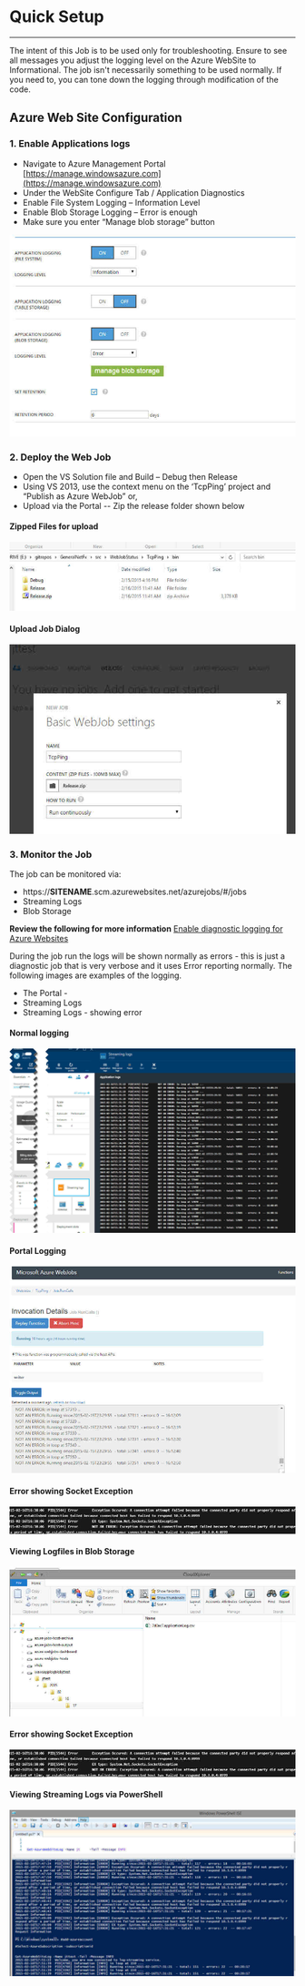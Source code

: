 # Quick Setup #


----------

The intent of this Job is to be used only for troubleshooting. Ensure to see all messages you adjust the logging level on the Azure WebSite to Informational.  The job isn't necessarily something to be used normally.  If you need to, you can tone down the logging through modification of the code.

## Azure Web Site Configuration ##


### 1. Enable Applications logs ###
  * Navigate to Azure Management Portal [https://manage.windowsazure.com](https://manage.windowsazure.com) 
  * Under the WebSite Configure Tab / Application Diagnostics
  * Enable File System Logging – Information Level
  * Enable Blob Storage Logging – Error is enough
  * Make sure you enter “Manage blob storage” button

![](images/diagconfig.jpg?raw=true)

### 2.	Deploy the Web Job ###
  * Open the VS Solution file and Build – Debug then Release
  * Using VS 2013, use the context menu on the ‘TcpPing’ project and “Publish as Azure WebJob” or,
  * Upload via the Portal -- Zip the release folder shown below


#### Zipped Files for upload ####
![](images/zipfiles.jpg?raw=true)

#### Upload Job Dialog ####
![](images/jobupload.jpg?raw=true)



### 3.	Monitor the Job ###
The job can be monitored via:

  * https://**SITENAME**.scm.azurewebsites.net/azurejobs/#/jobs
  * Streaming Logs
  * Blob Storage


**Review the following for more information** [Enable diagnostic logging for Azure Websites](http://azure.microsoft.com/en-us/documentation/articles/web-sites-enable-diagnostic-log/) 


During the job run the logs will be shown normally as errors - this is just a diagnostic job that is very verbose and it uses Error reporting normally. The following images are examples of the logging.
  * The Portal - 
  * Streaming Logs
  * Streaming Logs - showing error
 
#### Normal logging ####
![](images/loggingnormal.jpg?raw=true)

#### Portal Logging ####
![](images/loggingportal.jpg?raw=true)


#### Error showing Socket Exception ####
![](images/logerror.jpg?raw=true)

#### Viewing Logfiles in Blob Storage ####
![](images/logfiles.jpg?raw=true)

#### Error showing Socket Exception ####
![](images/logerror.jpg?raw=true)

#### Viewing Streaming Logs via PowerShell ####
![](images/isestreaming.jpg?raw=true)
